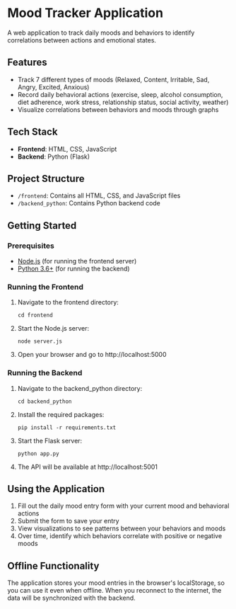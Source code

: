 # Mood Tracker Application

A web application to track daily moods and behaviors to identify correlations between actions and emotional states.

## Features

- Track 7 different types of moods (Relaxed, Content, Irritable, Sad, Angry, Excited, Anxious)
- Record daily behavioral actions (exercise, sleep, alcohol consumption, diet adherence, work stress, relationship status, social activity, weather)
- Visualize correlations between behaviors and moods through graphs

## Tech Stack

- **Frontend**: HTML, CSS, JavaScript
- **Backend**: Python (Flask)

## Project Structure

- `/frontend`: Contains all HTML, CSS, and JavaScript files
- `/backend_python`: Contains Python backend code

## Getting Started

### Prerequisites

- [Node.js](https://nodejs.org/) (for running the frontend server)
- [Python 3.6+](https://www.python.org/downloads/) (for running the backend)

### Running the Frontend

1. Navigate to the frontend directory:
   ```
   cd frontend
   ```

2. Start the Node.js server:
   ```
   node server.js
   ```

3. Open your browser and go to http://localhost:5000

### Running the Backend

1. Navigate to the backend_python directory:
   ```
   cd backend_python
   ```

2. Install the required packages:
   ```
   pip install -r requirements.txt
   ```

3. Start the Flask server:
   ```
   python app.py
   ```

4. The API will be available at http://localhost:5001

## Using the Application

1. Fill out the daily mood entry form with your current mood and behavioral actions
2. Submit the form to save your entry
3. View visualizations to see patterns between your behaviors and moods
4. Over time, identify which behaviors correlate with positive or negative moods

## Offline Functionality

The application stores your mood entries in the browser's localStorage, so you can use it even when offline. When you reconnect to the internet, the data will be synchronized with the backend. 